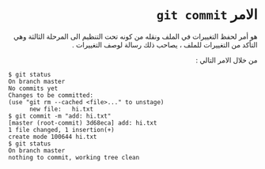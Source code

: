 <div dir="rtl">

# الامر `git commit`

هو أمر لحفظ التغييرات في الملف  ونقله من كونه تحت التنظيم الى المرحلة الثالثة وهي التأكد من التغييرات للملف ، يصاحب ذلك رسالة لوصف التغييرات . 

من خلال الامر التالي :


<div dir="ltr">
  
  ```
$ git status
On branch master
No commits yet
Changes to be committed:
  (use "git rm --cached <file>..." to unstage)
        new file:   hi.txt
$ git commit -m "add: hi.txt"
[master (root-commit) 3d68eca] add: hi.txt
 1 file changed, 1 insertion(+)
 create mode 100644 hi.txt
$ git status
On branch master
nothing to commit, working tree clean

  ```

